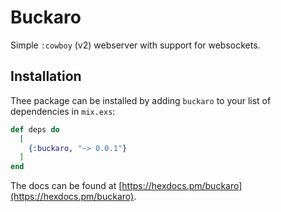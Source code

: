 # Buckaro

Simple `:cowboy` (v2) webserver with support for websockets.

## Installation

Thee package can be installed
by adding `buckaro` to your list of dependencies in `mix.exs`:

```elixir
def deps do
  [
    {:buckaro, "~> 0.0.1"}
  ]
end
```

The docs can be found at [https://hexdocs.pm/buckaro](https://hexdocs.pm/buckaro).
